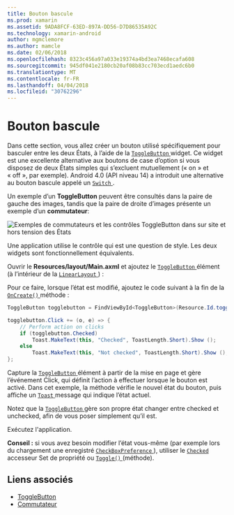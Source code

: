 ```yaml
---
title: Bouton bascule
ms.prod: xamarin
ms.assetid: 9ADA8FCF-63ED-897A-DD56-D7D86535A92C
ms.technology: xamarin-android
author: mgmclemore
ms.author: mamcle
ms.date: 02/06/2018
ms.openlocfilehash: 8323c456a97a033e19374a4bd3ea7468ecafa608
ms.sourcegitcommit: 945df041e2180cb20af08b83cc703ecd1aedc6b0
ms.translationtype: MT
ms.contentlocale: fr-FR
ms.lasthandoff: 04/04/2018
ms.locfileid: "30762296"
---
```

# <a name="togglebutton"></a>Bouton bascule

Dans cette section, vous allez créer un bouton utilisé spécifiquement pour basculer entre les deux États, à l’aide de la [ `ToggleButton` ](https://developer.xamarin.com/api/type/Android.Widget.ToggleButton/) widget. Ce widget est une excellente alternative aux boutons de case d’option si vous disposez de deux États simples qui s’excluent mutuellement (« on » et « off », par exemple). Android 4.0 (API niveau 14) a introduit une alternative au bouton bascule appelé un [ `Switch` ](https://developer.xamarin.com/api/type/Android.Widget.Switch/).

Un exemple d’un **ToggleButton** peuvent être consultés dans la paire de gauche des images, tandis que la paire de droite d’images présente un exemple d’un **commutateur**:

![Exemples de commutateurs et les contrôles ToggleButton dans sur site et hors tension des États](toggle-button-images/togglebutton-switch.png)  

Une application utilise le contrôle qui est une question de style. Les deux widgets sont fonctionnellement équivalents.

Ouvrir le **Resources/layout/Main.axml** et ajoutez le [ `ToggleButton` ](https://developer.xamarin.com/api/type/Android.Widget.ToggleButton/) élément (à l’intérieur de la [ `LinearLayout` ](https://developer.xamarin.com/api/type/Android.Widget.LinearLayout/)) :

Pour ce faire, lorsque l’état est modifié, ajoutez le code suivant à la fin de la [ `OnCreate()` ](https://developer.xamarin.com/api/member/Android.App.Activity.OnCreate/p/Android.OS.Bundle/Android.OS.PersistableBundle) méthode :

```csharp
ToggleButton togglebutton = FindViewById<ToggleButton>(Resource.Id.togglebutton);

togglebutton.Click += (o, e) => {
    // Perform action on clicks
    if (togglebutton.Checked)
        Toast.MakeText(this, "Checked", ToastLength.Short).Show ();
    else
        Toast.MakeText(this, "Not checked", ToastLength.Short).Show ();
};
```

Capture la [ `ToggleButton` ](https://developer.xamarin.com/api/type/Android.Widget.ToggleButton/) élément à partir de la mise en page et gère l’événement Click, qui définit l’action à effectuer lorsque le bouton est activé. Dans cet exemple, la méthode vérifie le nouvel état du bouton, puis affiche un [ `Toast` ](https://developer.xamarin.com/api/type/Android.Widget.Toast/) message qui indique l’état actuel.

Notez que la [ `ToggleButton` ](https://developer.xamarin.com/api/type/Android.Widget.ToggleButton/) gère son propre état changer entre checked et unchecked, afin de vous poser simplement qu’il est.

Exécutez l'application.


**Conseil :** si vous avez besoin modifier l’état vous-même (par exemple lors du chargement une enregistré [ `CheckBoxPreference` ](https://developer.xamarin.com/api/type/Android.Preferences.CheckBoxPreference/)), utiliser le [ `Checked` ](https://developer.xamarin.com/api/property/Android.Widget.CompoundButton.Checked/) accesseur Set de propriété ou [ `Toggle()` ](https://developer.xamarin.com/api/member/Android.Widget.CompoundButton.Toggle/) (méthode).


## <a name="related-links"></a>Liens associés

- [ToggleButton](http://developer.android.com/reference/android/widget/ToggleButton.html)
- [Commutateur](http://developer.android.com/reference/android/widget/Switch.html)
